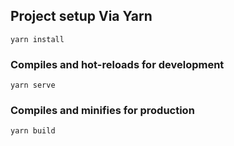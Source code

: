 
## Project setup Via Yarn

```
yarn install
```

### Compiles and hot-reloads for development

```
yarn serve
```

### Compiles and minifies for production

```
yarn build
```
